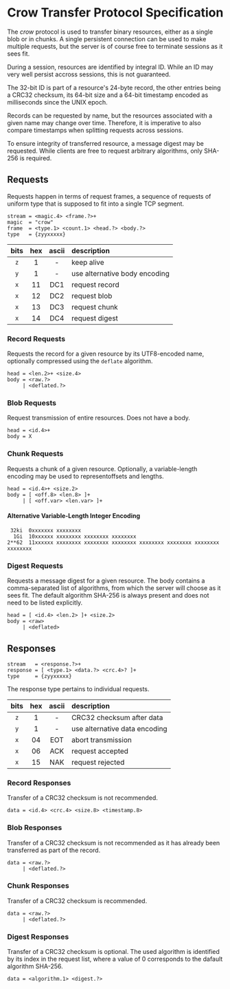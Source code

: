 # Crow Transfer Protocol Specification

The *crow* protocol is used to transfer binary resources, either as a single blob or in chunks. A single persistent connection can be used to make multiple requests, but the server is of course free to terminate sessions as it sees fit.

During a session, resources are identified by integral ID. While an ID may very well persist accross sessions, this is not guaranteed.

The 32-bit ID is part of a resource's 24-byte record, the other entries being a CRC32 checksum, its 64-bit size and a 64-bit timestamp encoded as milliseconds since the UNIX epoch.

Records can be requested by name, but the resources associated with a given name may change over time. Therefore, it is imperative to also compare timestamps when splitting requests across sessions.

To ensure integrity of transferred resource, a message digest may be requested. While clients are free to request arbitrary algorithms, only SHA-256 is required.

## Requests

Requests happen in terms of request frames, a sequence of requests of uniform type that is supposed to fit into a single TCP segment.

```
stream = <magic.4> <frame.?>+
magic  = "crow"
frame  = <type.1> <count.1> <head.?> <body.?>
type   = {zyyxxxxx}
```

| bits | hex | ascii | description                   |
|:----:|:---:|:-----:|:------------------------------|
| `z`  |  1  |   -   | keep alive                    |
| `y`  |  1  |   -   | use alternative body encoding |
| `x`  | 11  |  DC1  | request record                |
| `x`  | 12  |  DC2  | request blob                  |
| `x`  | 13  |  DC3  | request chunk                 |
| `x`  | 14  |  DC4  | request digest                |

### Record Requests

Requests the record for a given resource by its UTF8-encoded name, optionally compressed using the `deflate` algorithm.

```
head = <len.2>+ <size.4>
body = <raw.?>
     | <deflated.?>
```

### Blob Requests

Request transmission of entire resources. Does not have a body.

```
head = <id.4>+
body = X
```

### Chunk Requests

Requests a chunk of a given resource. Optionally, a variable-length encoding may be used to representoffsets and lengths.

```
head = <id.4>+ <size.2>
body = [ <off.8> <len.8> ]+
     | [ <off.var> <len.var> ]+
```

#### Alternative Variable-Length Integer Encoding

```
 32ki  0xxxxxxx xxxxxxxx
  1Gi  10xxxxxx xxxxxxxx xxxxxxxx xxxxxxxx
2**62  11xxxxxx xxxxxxxx xxxxxxxx xxxxxxxx xxxxxxxx xxxxxxxx xxxxxxxx xxxxxxxx
```

### Digest Requests

Requests a message digest for a given resource. The body contains a comma-separated list of algorithms, from which the server will choose as it sees fit. The default algorithm SHA-256 is always present and does not need to be listed explicitly.

```
head = [ <id.4> <len.2> ]+ <size.2>
body = <raw>
     | <deflated>
```

## Responses

```
stream   = <response.?>+
response = [ <type.1> <data.?> <crc.4>? ]+
type     = {zyyxxxxx}
```

The response type pertains to individual requests.

| bits | hex | ascii | description                   |
|:----:|:---:|:-----:|:------------------------------|
| `z`  |  1  |   -   | CRC32 checksum after data     |
| `y`  |  1  |   -   | use alternative data encoding |
| `x`  | 04  |  EOT  | abort transmission            |
| `x`  | 06  |  ACK  | request accepted              |
| `x`  | 15  |  NAK  | request rejected              |

### Record Responses

Transfer of a CRC32 checksum is not recommended.

```
data = <id.4> <crc.4> <size.8> <timestamp.8>
```

### Blob Responses

Transfer of a CRC32 checksum is not recommended as it has already been transferred as part of the record.

```
data = <raw.?>
     | <deflated.?>
```

### Chunk Responses

Transfer of a CRC32 checksum is recommended.

```
data = <raw.?>
     | <deflated.?>
```

### Digest Responses

Transfer of a CRC32 checksum is optional. The used algorithm is identified by its index in the request list, where a value of 0 corresponds to the dafault algorithm SHA-256.

```
data = <algorithm.1> <digest.?>
```
